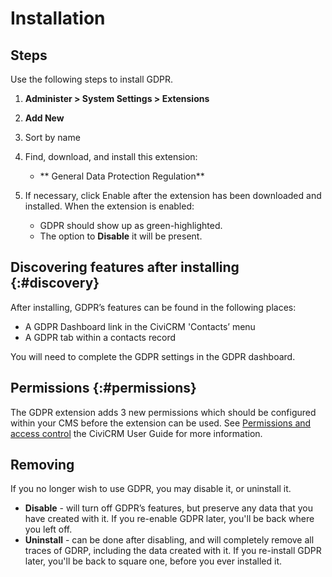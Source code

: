 # Installation

## Steps

Use the following steps to install GDPR.

1. **Administer > System Settings > Extensions**
1. **Add New**
1. Sort by name
1. Find, download, and install this extension:
    * ** General Data Protection Regulation**

1. If necessary, click Enable after the extension has been downloaded and installed. When the extension is enabled:

    * GDPR should show up as green-highlighted.
    * The option to **Disable** it will be present.


## Discovering features after installing {:#discovery}

After installing, GDPR’s features can be found in the following places:

* A GDPR Dashboard link in the CiviCRM 'Contacts’ menu
* A GDPR tab within a contacts record

You will need to complete the GDPR settings in the GDPR dashboard.

## Permissions {:#permissions}

The GDPR extension adds 3 new permissions which should be configured within your CMS before the extension can be used.
See [Permissions and access control](https://docs.civicrm.org/user/en/latest/initial-set-up/permissions-and-access-control) the CiviCRM User Guide for more information.


## Removing

If you no longer wish to use GDPR, you may disable it, or uninstall it.

* **Disable** - will turn off GDPR’s features, but preserve any data that you have created with it. If you re-enable GDPR later, you'll be back where you left off. 
* **Uninstall** - can be done after disabling, and will completely remove all traces of GDRP, including the data created with it. If you re-install GDPR later, you'll be back to square one, before you ever installed it.

